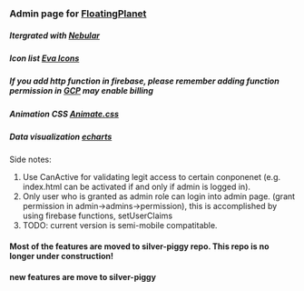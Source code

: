 
### Admin page for [FloatingPlanet](https://catopia.ca)

##### Itergrated with [Nebular](https://akveo.github.io/nebular/docs/components/components-overview)
##### Icon list [Eva Icons](https://akveo.github.io/eva-icons/#/)
##### If you add http function in firebase, please remember adding function permission in [GCP](https://console.cloud.google.com/functions/list?project=fake-money-tree&authuser=3) may enable billing
##### Animation CSS [Animate.css](https://daneden.github.io/animate.css/)
##### Data visualization [echarts](https://echarts.apache.org/zh/feature.html)
Side notes:
  1. Use CanActive for validating legit access to certain conponenet (e.g. index.html can be activated if and only if admin is logged in).
  2. Only user who is granted as admin role can login into admin page. (grant permission in admin->admins->permission), this is accomplished by using firebase functions, setUserClaims
  3. TODO: current version is semi-mobile compatitable.
#### Most of the features are moved to silver-piggy repo. This repo is no longer under construction!
#### new features are move to silver-piggy
